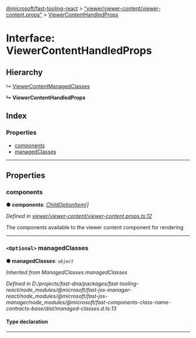 [@microsoft/fast-tooling-react](../README.md) > ["viewer/viewer-content/viewer-content.props"](../modules/_viewer_viewer_content_viewer_content_props_.md) > [ViewerContentHandledProps](../interfaces/_viewer_viewer_content_viewer_content_props_.viewercontenthandledprops.md)

# Interface: ViewerContentHandledProps

## Hierarchy

↳  [ViewerContentManagedClasses](_viewer_viewer_content_viewer_content_props_.viewercontentmanagedclasses.md)

**↳ ViewerContentHandledProps**

## Index

### Properties

* [components](_viewer_viewer_content_viewer_content_props_.viewercontenthandledprops.md#components)
* [managedClasses](_viewer_viewer_content_viewer_content_props_.viewercontenthandledprops.md#managedclasses)

---

## Properties

<a id="components"></a>

###  components

**● components**: *[ChildOptionItem](_data_utilities_types_.childoptionitem.md)[]*

*Defined in [viewer/viewer-content/viewer-content.props.ts:12](https://github.com/Microsoft/fast-dna/blob/164dd3ca/packages/fast-tooling-react/src/viewer/viewer-content/viewer-content.props.ts#L12)*

The components available to the viewer content component for rendering

___
<a id="managedclasses"></a>

### `<Optional>` managedClasses

**● managedClasses**: *`object`*

*Inherited from ManagedClasses.managedClasses*

*Defined in D:/projects/fast-dna/packages/fast-tooling-react/node_modules/@microsoft/fast-jss-manager-react/node_modules/@microsoft/fast-jss-manager/node_modules/@microsoft/fast-components-class-name-contracts-base/dist/managed-classes.d.ts:13*

#### Type declaration

___

